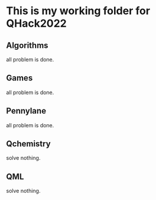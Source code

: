 # This is my working folder for QHack2022

## Algorithms
all problem is done.

## Games
all problem is done.

## Pennylane
all problem is done.

## Qchemistry
solve nothing.

## QML
solve nothing.

